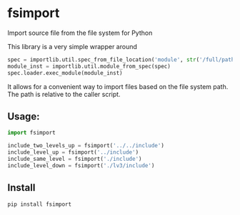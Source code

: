 # fsimport
Import source file from the file system for Python

This library is a very simple wrapper around

```python
spec = importlib.util.spec_from_file_location('module', str('/full/path/to/module'))
module_inst = importlib.util.module_from_spec(spec)
spec.loader.exec_module(module_inst)
```

It allows for a convenient way to import files based on the file system path. The path is relative to the caller script.

## Usage:

```python
import fsimport

include_two_levels_up = fsimport('../../include')
include_level_up = fsimport('../include')
include_same_level = fsimport('./include')
include_level_down = fsimport('./lv3/include')
```

## Install

`pip install fsimport`
